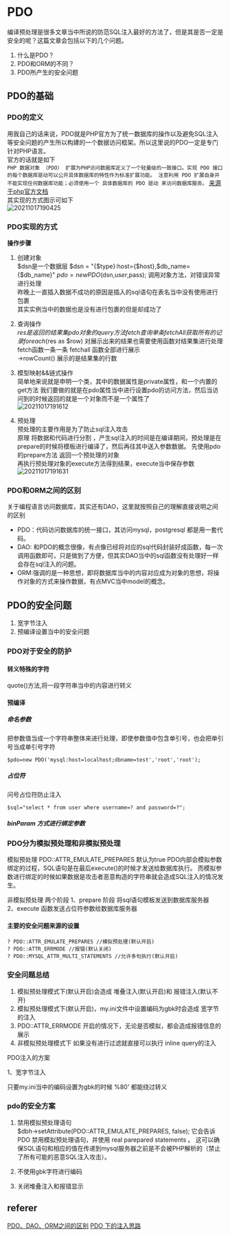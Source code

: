 # PDO  
编译预处理是很多文章当中所说的防范SQL注入最好的方法了，但是其是否一定是安全的呢？这篇文章会包括以下的几个问题。   
1. 什么是PDO？
2. PDO和ORM的不同？
3. PDO所产生的安全问题 



## PDO的基础
### PDO的定义
用我自己的话来说，PDO就是PHP官方为了统一数据库的操作以及避免SQL注入等安全问题的产生所以构建的一个数据访问框架。所以这里说的PDO一定是专门针对PHP语言。  
官方的话就是如下  
` PHP 数据对象 （PDO） 扩展为PHP访问数据库定义了一个轻量级的一致接口。实现 PDO 接口的每个数据库驱动可以公开具体数据库的特性作为标准扩展功能。 注意利用 PDO 扩展自身并不能实现任何数据库功能；必须使用一个 具体数据库的 PDO 驱动 来访问数据库服务。 ` [来源于php官方文档](https://www.php.net/manual/zh/intro.pdo.php)   
其实现的方式图示可如下  
![20211017190425](https://picsfor.oss-cn-shenzhen.aliyuncs.com/blogs/imgs/20211017190425.png)
### PDO实现的方式  
**操作步骤**  
1. 创建对象  
$dsn是一个数据层 $dsn = "{$type}:host={$host},$db_name={$db_name}"
$pdo = new PDO($dsn,$user,$pass);
调用对象方法，对错误异常进行处理  
昨晚上一直插入数据不成功的原因是插入的sql语句在表名当中没有使用进行包裹  
其实实例当中的数据也是没有进行包裹的但是却成功了
2. 查询操作  
$res是返回的结果集 pdo对象的query方法  
fetch 查询单条  
fetchAll 获取所有的记录  
foreach($res as $row)
对展示出来的结果也需要使用函数对结果集进行处理 
fetch函数一条一条
fetchall 函数全部进行展示  
->rowCount() 展示的是结果集的行数  

3. 模型映射&&链式操作  
简单地来说就是申明一个类，其中的数据属性是private属性，和一个内置的get方法 我们要做的就是在pdo属性当中进行设置pdo的访问方法，然后当访问到的时候返回的就是一个对象而不是一个属性了  
![20211017191612](https://picsfor.oss-cn-shenzhen.aliyuncs.com/blogs/imgs/20211017191612.png)
4. 预处理  
预处理的主要作用是为了防止sql注入攻击  
原理 将数据和代码进行分割 ，产生sql注入的时间是在编译期间，预处理是在prepare的时候将模板进行编译了，然后再往其中送入参数数据。
先使用pdo的prepare方法  返回一个预处理的对象  
再执行预处理对象的execute方法得到结果，execute当中保存参数  
![20211017191631](https://picsfor.oss-cn-shenzhen.aliyuncs.com/blogs/imgs/20211017191631.png)  
### PDO和ORM之间的区别   
关于编程语言访问数据库，其实还有DAO，这里就按照自己的理解直接说明之间的区别   
-  PDO：代码访问数据库的统一接口，其访问mysql，postgresql 都是用一套代码。  
-  DAO: 和PDO的概念很像，有点像已经将对应的sql代码封装好成函数，每一次调用函数即可，只是做到了方便，但其实DAO当中的sql函数没有处理好一样会存在sql注入的问题。  
- ORM:强调的是一种思想，即将数据库当中的内容对应成为对象的思想，将操作对象的方式来操作数据，有点MVC当中model的概念。  


## PDO的安全问题  
1. 宽字节注入   
2. 预编译设置当中的安全问题    

### PDO对于安全的防护  
#### 转义特殊的字符  
quote()方法,将一段字符串当中的内容进行转义  
#### 预编译
##### 命名参数  
把参数值当成一个字符串整体来进行处理，即使参数值中包含单引号，也会把单引号当成单引号字符  
```
$pdo=new PDO('mysql:host=localhost;dbname=test','root','root');
```
##### 占位符
问号占位符防止注入  
```
$sql="select * from user where username=? and password=?";
```

##### binParam 方式进行绑定参数 

### PDO分为模拟预处理和非模拟预处理 
模拟预处理 PDO::ATTR_EMULATE_PREPARES 默认为true
PDO内部会模拟参数绑定的过程，SQL语句是在最后execute()的时候才发送给数据库执行。 而模拟参数进行绑定的时候如果数据是攻击者恶意构造的字符串就会造成SQL注入的情况发生。  

非模拟预处理 两个阶段 
1、prepare 阶段 将sql语句模板发送到数据库服务器  
2、execute 函数发送占位符参数给数据库服务器 
#### 主要的安全问题来源的设置     
```
? PDO::ATTR_EMULATE_PREPARES //模拟预处理(默认开启)
? PDO::ATTR_ERRMODE //报错(默认关闭)
? PDO::MYSQL_ATTR_MULTI_STATEMENTS //允许多句执行(默认开启)
```  



### 安全问题总结  
1. 模拟预处理模式下(默认开启)会造成 堆叠注入(默认开启)和 报错注入(默认不开) 
2. 模拟预处理模式下(默认开启)，my.ini文件中设置编码为gbk时会造成 宽字节的注入 
3.  PDO::ATTR_ERRMODE 开启的情况下，无论是否模拟，都会造成报错信息的展示  
4. 非模拟预处理模式下 如果没有进行过滤就直接可以执行 
inline query的注入 



PDO注入的方案 

1、宽字节注入 

只要my.ini当中的编码设置为gbk的时候 %80' 都能绕过转义 


### pdo的安全方案 

1. 禁用模拟预处理语句  
$dbh->setAttribute(PDO::ATTR_EMULATE_PREPARES, false); 
它会告诉 PDO 禁用模拟预处理语句，并使用 real parepared statements 。 
这可以确保SQL语句和相应的值在传递到mysql服务器之前是不会被PHP解析的（禁止了所有可能的恶意SQL注入攻击）。

2. 不使用gbk字符进行编码  
3. 关闭堆叠注入和报错显示  

## referer  
[PDO、DAO、ORM之间的区别](https://blog.csdn.net/qiuxuemei915/article/details/106182304)
[PDO 下的注入思路](https://paper.seebug.org/1636/#0x01-pdo)